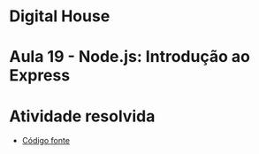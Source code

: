 # Digital House

# Aula 19 - Node.js: Introdução ao Express

# Atividade resolvida

- [Código fonte](./)